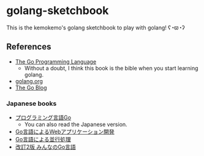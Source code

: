 # golang-sketchbook

This is the kemokemo's golang sketchbook to play with golang! ʕ◔ϖ◔ʔ

## References

- [The Go Programming Language](https://www.gopl.io/)
  - Without a doubt, I think this book is the bible when you start learning golang.
- [golang.org](https://golang.org/)
- [The Go Blog](https://blog.golang.org/)

### Japanese books

- [プログラミング言語Go](https://www.maruzen-publishing.co.jp/item/?book_no=295039)
    + You can also read the Japanese version.
- [Go言語によるWebアプリケーション開発](https://www.oreilly.co.jp/books/9784873117522/)
- [Go言語による並行処理](https://www.oreilly.co.jp/books/9784873118468/)
- [改訂2版 みんなのGo言語](https://gihyo.jp/book/2019/978-4-297-10727-7)
